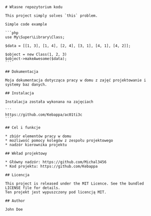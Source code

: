     # Własne repozytorium kodu
     
    This project simply solves `this` problem.
     
    Simple code example 
     
    ```php
    use My\Super\Library\Class;
     
    $data = [[1, 3], [1, 4], [2, 4], [3, 1], [4, 1], [4, 2]];
     
    $object = new Class(1, 2, 3)
    $object->makeAwesome($data);
    ```
     
    ## Dokumentacja
     
    Moja dokumentacja dotycząca pracy w domu z zajęć projektowanie i systemy baz danych.
     
    ## Instalacja
     
    Instalacja została wykonana na zajęciach
     
    ```
    https://github.com/Kebappa/ac01ti3c
    ```
     
    ## Cel i funkcje
     
    * zbiór elementów pracy w domu
    * możliwość pomocy kolegów z zespołu projektowego
    * nadzór kierownika projektu
     
    ## Wkład projektowy
     
    * Główny nadzór: https://github.com/Michal3456
    * Kod projektu: https://github.com/Kebappa
     
    ## Licencja
     
    This project is released under the MIT Licence. See the bundled LICENSE file for details.
    Ten projekt jest wypuszczony pod licencją MIT. 
     
    ## Author
     
    John Doe
